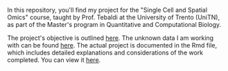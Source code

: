 In this repository, you'll find my project for the "Single Cell and Spatial Omics" course, taught by Prof. Tebaldi at the University of Trento (UniTN), as part of the Master's program in Quantitative and Computational Biology.

The project's objective is outlined [here](./objective.docx). The unknown data I am working with can be found [here](./data/). The actual project is documented in the Rmd file, which includes detailed explanations and considerations of the work completed. You can view it [here](./EMZ.Rmd).
